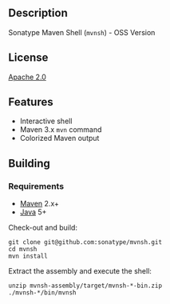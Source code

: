 Description
-----------

Sonatype Maven Shell (`mvnsh`) - OSS Version


License
-------

[Apache 2.0](http://www.apache.org/licenses/LICENSE-2.0.html)


Features
--------

* Interactive shell
* Maven 3.x `mvn` command
* Colorized Maven output


Building
--------

### Requirements

* [Maven](http://maven.apache.org) 2.x+
* [Java](http://java.sun.com/) 5+

Check-out and build:

    git clone git@github.com:sonatype/mvnsh.git
    cd mvnsh
    mvn install

Extract the assembly and execute the shell:

    unzip mvnsh-assembly/target/mvnsh-*-bin.zip
    ./mvnsh-*/bin/mvnsh
